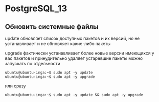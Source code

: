 # PostgreSQL_13
## Обновить системные файлы
update обновляет список доступных пакетов и их версий, но не устанавливает и не обновляет какие-либо пакеты

upgrade фактически устанавливает более новые версии имеющихся у вас пакетов и принудительно удаляет устаревшие пакеты
можно запускать по отдельности
```
ubuntu@ubuntu-inga:~$ sudo apt -y update
ubuntu@ubuntu-inga:~$ sudo apt -y upgrade
```
или сразу
```
ubuntu@ubuntu-inga:~$ sudo apt -y update && sudo apt -y upgrade
```
